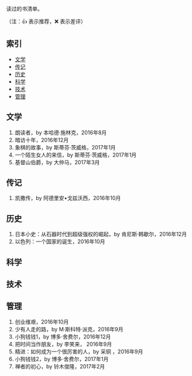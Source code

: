 读过的书清单。

（注：:+1: 表示推荐，:x: 表示差评）

## 索引

- [文学](#文学)
- [传记](#传记)
- [历史](#历史)
- [科学](#科学)
- [技术](#技术)
- [管理](#管理)

## 文学

1. 朗读者，by 本哈德·施林克，2016年8月
1. 暗访十年，2016年12月
1. 象棋的故事，by 斯蒂芬·茨威格，2017年1月
1. 一个陌生女人的来信，by 斯蒂芬·茨威格，2017年1月
1. 基督山伯爵，by 大仲马，2017年3月

## 传记

1. 凯撒传，by 阿德里安•戈兹沃西，2016年10月


## 历史

1. 日本小史：从石器时代到超级强权的崛起，by 肯尼斯·韩歇尔，2016年12月
1. 以色列：一个国家的诞生，2016年10月



## 科学



## 技术



## 管理
1. 创业维艰，2016年10月
1. 少有人走的路，by M·斯科特·派克，2016年9月
1. 小狗钱钱1，by 博多·舍费尔，2016年12月
1. 把时间当作朋友，by 李笑来， 2016年9月
1. 精进：如何成为一个很厉害的人，by 采铜 ，2016年9月
1. 小狗钱钱2，by 博多·舍费尔，2017年1月
1. 禅者的初心，by 铃木俊隆，2017年2月
